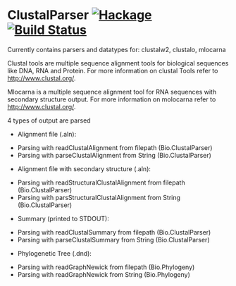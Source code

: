 ClustalParser [![Hackage](https://img.shields.io/hackage/v/ClustalParser.svg)](https://hackage.haskell.org/package/ClustalParser) [![Build Status](https://travis-ci.org/eggzilla/ClustalParser.svg)](https://travis-ci.org/eggzilla/ClustalParser)
=============

Currently contains parsers and datatypes for: clustalw2, clustalo, mlocarna

Clustal tools are multiple sequence alignment tools for biological sequences 
like DNA, RNA and Protein.
For more information on clustal Tools refer to <http://www.clustal.org/>.

Mlocarna is a multiple sequence alignment tool for RNA sequences with
secondary structure output. 
For more information on molocarna refer to <http://www.clustal.org/>.

4 types of output are parsed

 - Alignment file (.aln): 
  * Parsing with readClustalAlignment from filepath (Bio.ClustalParser)
  * Parsing with parseClustalAlignment from String (Bio.ClustalParser)
  
 - Alignment file with secondary structure (.aln): 
  * Parsing with readStructuralClustalAlignment from filepath (Bio.ClustalParser)
  * Parsing with parsStructuralClustalAlignment from String (Bio.ClustalParser)

 - Summary (printed to STDOUT):
  * Parsing with readClustalSummary from filepath (Bio.ClustalParser)
  * Parsing with parseClustalSummary from String (Bio.ClustalParser)

 - Phylogenetic Tree (.dnd):
  * Parsing with readGraphNewick from filepath (Bio.Phylogeny)
  * Parsing with readGraphNewick from String (Bio.Phylogeny)

